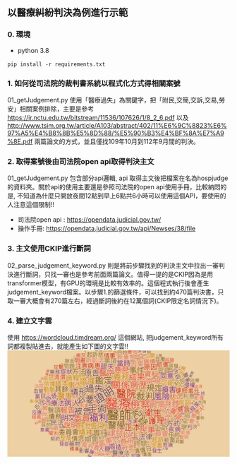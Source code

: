 ## 以醫療糾紛判決為例進行示範

### 0. 環境
* python 3.8
```
pip install -r requirements.txt
```

### 1. 如何從司法院的裁判書系統以程式化方式得相關案號
01_getJudgement.py 使用「醫療過失」為關鍵字，把「附民,交簡,交訴,交易,勞安」相關案例排除，主要是參考 https://ir.nctu.edu.tw/bitstream/11536/107626/1/8_2_6.pdf 以及 http://www.tsim.org.tw/article/A103/abstract/402/11%E6%9C%8823%E6%97%A5%E4%B8%8B%E5%8D%88/%E5%90%B3%E4%BF%8A%E7%A9%8E.pdf 兩篇論文的方式，並且僅找109年10月到112年9月間的判決。

### 2. 取得案號後由司法院open api取得判決主文
01_getJudgement.py 包含部分api邏輯, api 取得主文後把檔案在名為hospjudge的資料夾。關於api的使用主要還是參照司法院的open api使用手冊，比較納悶的是, 不知道為什麼只開放夜間12點到早上6點共6小時可以使用這個API，要使用的人注意這個限制!! </br>
* 司法院open api : https://opendata.judicial.gov.tw/ </br>
* 操作手冊: https://opendata.judicial.gov.tw/api/Newses/38/file

### 3. 主文使用CKIP進行斷詞
02_parse_judgement_keyword.py 則是將前步驟找到的判決主文中拉出一審判決進行斷詞，只找一審也是參考前面兩篇論文。值得一提的是CKIP因為是用transformer模型，有GPU的環境是比較有效率的。這個程式執行後會產生judgement_keyword檔案。以步驟1.的篩選條件，可以找到約470篇判決書，只取一審大概會有270篇左右，經過斷詞後約在12萬個詞(CKIP限定名詞情況下)。

### 4. 建立文字雲
使用 https://wordcloud.timdream.org/ 這個網站, 把judgement_keyword所有詞都複製貼進去，就能產生如下圖的文字雲!!
![image info](./pictures/wordcloud.png)


